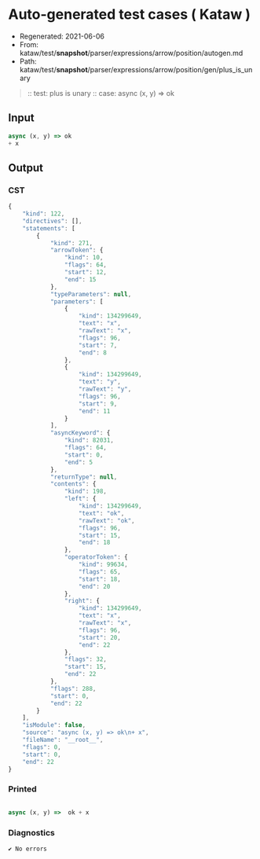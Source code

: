 # Auto-generated test cases ( Kataw )
- Regenerated: 2021-06-06
- From: kataw/test/__snapshot__/parser/expressions/arrow/position/autogen.md
- Path: kataw/test/__snapshot__/parser/expressions/arrow/position/gen/plus_is_unary
> :: test: plus is unary
> :: case: async (x, y) => ok
## Input

`````js
async (x, y) => ok
+ x
`````
## Output

### CST

```javascript
{
    "kind": 122,
    "directives": [],
    "statements": [
        {
            "kind": 271,
            "arrowToken": {
                "kind": 10,
                "flags": 64,
                "start": 12,
                "end": 15
            },
            "typeParameters": null,
            "parameters": [
                {
                    "kind": 134299649,
                    "text": "x",
                    "rawText": "x",
                    "flags": 96,
                    "start": 7,
                    "end": 8
                },
                {
                    "kind": 134299649,
                    "text": "y",
                    "rawText": "y",
                    "flags": 96,
                    "start": 9,
                    "end": 11
                }
            ],
            "asyncKeyword": {
                "kind": 82031,
                "flags": 64,
                "start": 0,
                "end": 5
            },
            "returnType": null,
            "contents": {
                "kind": 198,
                "left": {
                    "kind": 134299649,
                    "text": "ok",
                    "rawText": "ok",
                    "flags": 96,
                    "start": 15,
                    "end": 18
                },
                "operatorToken": {
                    "kind": 99634,
                    "flags": 65,
                    "start": 18,
                    "end": 20
                },
                "right": {
                    "kind": 134299649,
                    "text": "x",
                    "rawText": "x",
                    "flags": 96,
                    "start": 20,
                    "end": 22
                },
                "flags": 32,
                "start": 15,
                "end": 22
            },
            "flags": 288,
            "start": 0,
            "end": 22
        }
    ],
    "isModule": false,
    "source": "async (x, y) => ok\n+ x",
    "fileName": "__root__",
    "flags": 0,
    "start": 0,
    "end": 22
}
```

### Printed

```javascript

async (x, y) =>  ok + x
```

### Diagnostics

```javascript
✔ No errors
```

